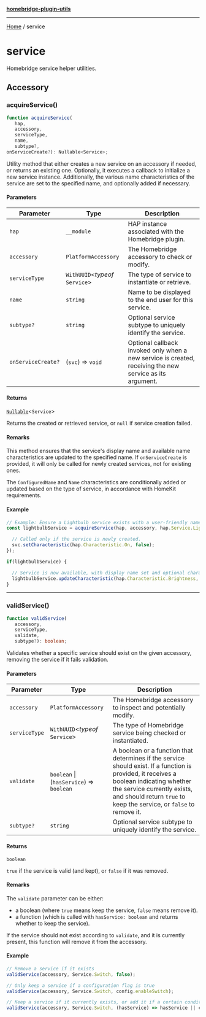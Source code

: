 [**homebridge-plugin-utils**](README.md)

***

[Home](README.md) / service

# service

Homebridge service helper utilities.

## Accessory

### acquireService()

```ts
function acquireService(
   hap, 
   accessory, 
   serviceType, 
   name, 
   subtype?, 
onServiceCreate?): Nullable<Service>;
```

Utility method that either creates a new service on an accessory if needed, or returns an existing one. Optionally, it executes a callback to initialize a new
service instance. Additionally, the various name characteristics of the service are set to the specified name, and optionally added if necessary.

#### Parameters

| Parameter | Type | Description |
| ------ | ------ | ------ |
| `hap` | `__module` | HAP instance associated with the Homebridge plugin. |
| `accessory` | `PlatformAccessory` | The Homebridge accessory to check or modify. |
| `serviceType` | `WithUUID`\<*typeof* `Service`\> | The type of service to instantiate or retrieve. |
| `name` | `string` | Name to be displayed to the end user for this service. |
| `subtype?` | `string` | Optional service subtype to uniquely identify the service. |
| `onServiceCreate?` | (`svc`) => `void` | Optional callback invoked only when a new service is created, receiving the new service as its argument. |

#### Returns

[`Nullable`](util.md#nullable)\<`Service`\>

Returns the created or retrieved service, or `null` if service creation failed.

#### Remarks

This method ensures that the service's display name and available name characteristics are updated to the specified name. If `onServiceCreate` is provided,
it will only be called for newly created services, not for existing ones.

The `ConfiguredName` and `Name` characteristics are conditionally added or updated based on the type of service, in accordance with HomeKit requirements.

#### Example

```typescript
// Example: Ensure a Lightbulb service exists with a user-friendly name, and initialize it if newly created.
const lightbulbService = acquireService(hap, accessory, hap.Service.Lightbulb, "Living Room Lamp", undefined, (svc: Service): void => {

  // Called only if the service is newly created.
  svc.setCharacteristic(hap.Characteristic.On, false);
});

if(lightbulbService) {

  // Service is now available, with display name set and optional characteristics managed.
  lightbulbService.updateCharacteristic(hap.Characteristic.Brightness, 75);
}
```

***

### validService()

```ts
function validService(
   accessory, 
   serviceType, 
   validate, 
   subtype?): boolean;
```

Validates whether a specific service should exist on the given accessory, removing the service if it fails validation.

#### Parameters

| Parameter | Type | Description |
| ------ | ------ | ------ |
| `accessory` | `PlatformAccessory` | The Homebridge accessory to inspect and potentially modify. |
| `serviceType` | `WithUUID`\<*typeof* `Service`\> | The type of Homebridge service being checked or instantiated. |
| `validate` | `boolean` \| (`hasService`) => `boolean` | A boolean or a function that determines if the service should exist. If a function is provided, it receives a boolean indicating whether the service currently exists, and should return `true` to keep the service, or `false` to remove it. |
| `subtype?` | `string` | Optional service subtype to uniquely identify the service. |

#### Returns

`boolean`

`true` if the service is valid (and kept), or `false` if it was removed.

#### Remarks

The `validate` parameter can be either:
  - a boolean (where `true` means keep the service, `false` means remove it).
  - a function (which is called with `hasService: boolean` and returns whether to keep the service).

If the service should not exist according to `validate`, and it is currently present, this function will remove it from the accessory.

#### Example

```typescript
// Remove a service if it exists
validService(accessory, Service.Switch, false);

// Only keep a service if a configuration flag is true
validService(accessory, Service.Switch, config.enableSwitch);

// Keep a service if it currently exists, or add it if a certain condition is met
validService(accessory, Service.Switch, (hasService) => hasService || config.enableSwitch);
```
